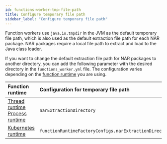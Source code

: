 ```yaml
---
id: functions-worker-tmp-file-path
title: Configure temporary file path
sidebar_label: "Configure temporary file path"
---
```


Function workers use `java.io.tmpdir` in the JVM as the default temporary file path, which is also used as the default extraction file path for each NAR package. NAR packages require a local file path to extract and load to the Java class loader. 

If you want to change the default extraction file path for NAR packages to another directory, you can add the following parameter with the desired directory in the `functions_worker.yml` file. The configuration varies depending on the [function runtime](functions-concepts.md#function-runtime) you are using.

| Function runtime | Configuration for temporary file path |
|:------------------------|:-------------------------------------------------|
| [Thread runtime](functions-runtime-thread.md)<br /> [Process runtime](functions-runtime-process) | `narExtractionDirectory` |
| [Kubernetes runtime](functions-runtime-kubernetes) | `functionRuntimeFactoryConfigs.narExtractionDirectory` |

